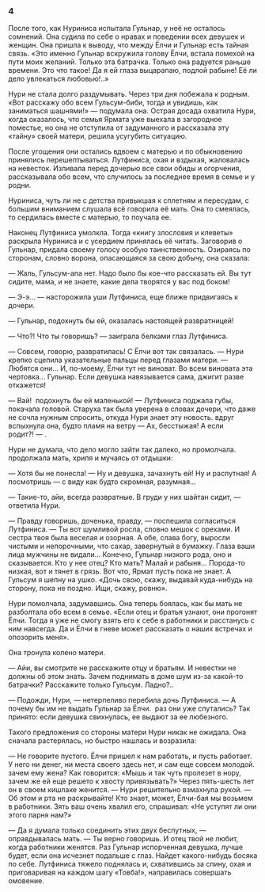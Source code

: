 ### 4

После того, как Нуриниса испытала Гульнар, у неё не осталось сомнений.
Она судила по себе о нравах и поведении всех девушек и женщин.
Она пришла к выводу, что между Ёлчи и Гульнар есть тайная связь.
«Это именно Гульнар вскружила голову Ёлчи, встала помехой на пути моих желаний.
Только эта батрачка.
Только она радуется раньше времени.
Это что такое!
Да я ей глаза выцарапаю, подлой рабыне!
Её ли дело увлекаться любовью!..»

Нури не стала долго раздумывать.
Через три дня побежала к родным.
«Вот расскажу обо всем Гульсум-биби, тогда и увидишь, как заниматься шашнями!» — подумала она.
Острая досада охватила Нури, когда оказалось, что семья Ярмата уже выехала в загородное поместье, но она не отступила от задуманного и рассказала эту «тайну» своей матери, решила усугубить ситуацию.

После угощения они остались вдвоем с матерью и по обыкновению принялись перешептываться.
Лутфиниса, охая и вздыхая, жаловалась на невесток.
Изливала перед дочерью все свои обиды и огорчения, рассказывала обо всем, что случилось за последнее время в семье и у родни.

Нуриниса, чуть ли не с детства привыкшая к сплетням и пересудам, с большим вниманием слушала всё говорила её мать.
Она то смеялась, то сердилась вместе с матерью, то поучала ее.

Наконец Лутфиниса умолкла.
Тогда «книгу злословия и клеветы» раскрыла Нуриниса и с усердием принялась её читать.
Заговорив о Гульнар, придала своему голосу особую таинственность.
Озираясь по сторонам, словно ворона, опасающаяся за свою добычу, она сказала:

— Жаль, Гульсум-апа нет.
Надо было бы кое-что рассказать ей.
Вы тут сидите, мама, и не знаете, какие дела творятся у вас под боком!

— Э-э... — насторожила уши Лутфиниса, еще ближе придвигаясь к дочери.

— Гульнар, подохнуть бы ей, оказалась настоящей развратницей!

— Что?! Что ты говоришь? — заиграла белками глаз Лутфиниса.

— Совсем, говорю, развратилась!
С Ёлчи вот так связалась. — Нури крепко сцепила указательные пальцы перед глазами матери.
— Любятся они…
И, по-моему, Ёлчи тут не виноват. Во всем виновата эта чертовка… Гульнар.
Если девушка навязывается сама, джигит разве откажется!


— Вай!
 подохнуть бы ей маленькой! — Лутфиниса поджала губы, покачала головой.
Старуха так была уверена в словах дочери, что даже не сочла нужным спросить, откуда Нури знает эту новость.
вдруг вспыхнула она, будто пламя на ветру
— Ах, бесстыжая!
А если родит?! — .

Нури не думала, что дело могло зайти так далеко, но промолчала.
продолжала мать, хрипя и мучаясь от отдышки:

— Хотя бы не понесла!
— Ну и девушка, зачахнуть ей!
Ну и распутная!
А посмотришь — с виду как будто скромная, разумная…


— Такие-то, айи, всегда развратные. В груди у них шайтан сидит, — ответила Нури.

— Правду говоришь, доченька, правду, — поспешила согласиться Лутфиниса.
— Ты вот шумливой росла, словно мешок с орехами.
И сестра твоя была веселая и озорная.
А обе, слава богу, выросли чистыми и непорочными, что сахар, завернутый в бумажку.
Глаза ваши лица мужчины не видали…
Конечно, Гульнар низкого рода, оно и сказывается.
Кто у нее отец?
Кто мать?
Малай и рабыня…
Порода-то низкая, вот и тянет в грязь.
Вот что, Ярмат пусть пока не знает.
А Гульсум я шепну на ушко.
«Дочь свою, скажу, выдавай куда-нибудь на сторону, пока не поздно. Ищи, скажу, ровню».

Нури помолчала, задумавшись.
Она теперь боялась, как бы мать не разболтала обо всем в семье. «Если отец и братья узнают, они прогонят Ёлчи.
Тогда я уже не смогу взять его к себе в работники и расстанусь с ним навсегда.
Да и Ёлчи в гневе может рассказать о наших встречах и опозорить меня».

Она тронула колено матери.

— Айи, вы смотрите не расскажите отцу и братьям.
И невестки не должны об этом знать.
Зачем поднимать в доме шум из-за какой-то батрачки?
Расскажите только Гульсум.
Ладно?..

— Подожди, Нури, — нетерпеливо перебила дочь Лутфиниса.
— А почему бы им не выдать Гульнар за Ёлчи.
 раз они уже спутались?
Так принято: если девушка свихнулась, ее выдают за ее любезного.

Такого предложения со стороны матери Нури никак не ожидала.
Она сначала растерялась, но быстро нашлась и возразила:

— Не говорите пустого.
Ёлчи пришел к нам работать, и пусть работает.
У него ни денег, ни места своего здесь нет, и сам еще совсем молодой.
зачем ему жена?
Как говорится:
«Мышь и так чуть пролезет в нору, зачем же ей еще решето к хвосту привязывать?» Через пять-шесть лет он в своем кишлаке женится. — Нури решительно взмахнула рукой.
— Об этом и рта не раскрывайте!
Кто знает, может, Ёлчи-бая мы возьмем в работники. Зять ваш очень хвалил его, спрашивал:
«Не уступят ли они этого парня нам?»

— Да я думала только соединить этих двух беспутных, — оправдывалась мать.
— Ты верно говоришь.
И отец твой не любит, когда работники женятся.
Раз Гульнар испорченная девушка, лучше будет, если она исчезнет подальше с глаз.
Найдет какого-нибудь босяка по себе. Лутфиниса тяжело поднялась и, схватившись за спину, охая и приговаривая на каждом шагу «Товба!», направилась совершать омовение.
